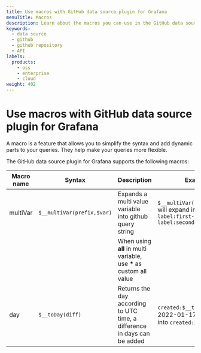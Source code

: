 ```yaml
---
title: Use macros with GitHub data source plugin for Grafana
menuTitle: Macros
description: Learn about the macros you can use in the GitHub data source plugin for Grafana
keywords:
  - data source
  - github
  - github repository
  - API
labels:
  products:
    - oss
    - enterprise
    - cloud
weight: 402
---
```


# Use macros with GitHub data source plugin for Grafana

A macro is a feature that allows you to simplify the syntax and add dynamic parts to your queries.
They help make your queries more flexible.

The GitHub data source plugin for Grafana supports the following macros:

| Macro name | Syntax                     | Description                                                              | Example                                                                              |
| ---------- | -------------------------- | ------------------------------------------------------------------------ | ------------------------------------------------------------------------------------ |
| multiVar   | `$__multiVar(prefix,$var)` | Expands a multi value variable into github query string                  | `$__multiVar(label,$labels)` will expand into `label:first-label label:second-label` |
|            |                            | When using **all** in multi variable, use **\*** as custom all value     |                                                                                      |
| day        | `$__toDay(diff)`           | Returns the day according to UTC time, a difference in days can be added | `created:$__toDay(-7)` on 2022-01-17 will expand into `created:2022-01-10`           |
